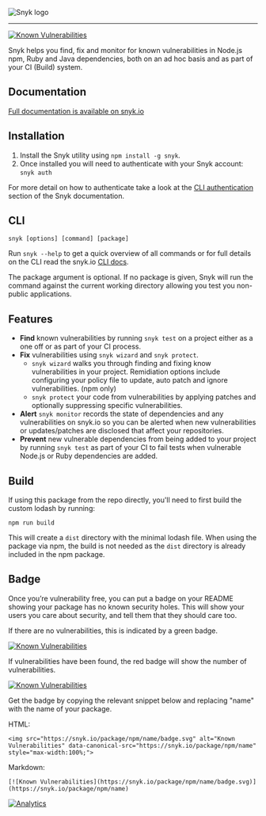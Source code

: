 ![Snyk logo](https://snyk.io/style/asset/logo/snyk-print.svg)

***

[![Known Vulnerabilities](https://snyk.io/test/npm/snyk/badge.svg)](https://snyk.io/test/npm/snyk)

Snyk helps you find, fix and monitor for known vulnerabilities in Node.js npm, Ruby and Java dependencies, both on an ad hoc basis and as part of your CI (Build) system.

## Documentation

[Full documentation is available on snyk.io](https://snyk.io/docs/using-snyk/?utm_campaign=docs&utm_medium=github&utm_source=full_docs)


## Installation

1. Install the Snyk utility using `npm install -g snyk`.
2. Once installed you will need to authenticate with your Snyk account: `snyk auth`

For more detail on how to authenticate take a look at the [CLI authentication](https://snyk.io/docs/using-snyk#authentication?utm_campaign=docs&utm_medium=github&utm_source=CLI_authentication) section of the Snyk documentation. 

## CLI

```console
snyk [options] [command] [package]
```

Run `snyk --help` to get a quick overview of all commands or for full details on the CLI read the snyk.io [CLI docs](https://snyk.io/docs/using-snyk?utm_campaign=docs&utm_medium=github&utm_source=cli). 

The package argument is optional. If no package is given, Snyk will run the command against the current working directory allowing you test you non-public applications.


## Features
- **Find** known vulnerabilities by running `snyk test` on a project either as a one off or as part of your CI process.
- **Fix** vulnerabilities using `snyk wizard` and `snyk protect`. 
	- `snyk wizard` walks you through finding and fixing know vulnerabilities in your project. Remidiation options include configuring your policy file to update, auto patch and ignore vulnerabilities. (npm only) 
	- `snyk protect` your code from vulnerabilities by applying patches and optionally suppressing specific vulnerabilities.
- **Alert** `snyk monitor` records the state of dependencies and any vulnerabilities on snyk.io so you can be alerted when new vulnerabilities or updates/patches are disclosed that affect your repositories.
- **Prevent** new vulnerable dependencies from being added to your project by running `snyk test` as part of your CI to fail tests when vulnerable Node.js or Ruby dependencies are added.


## Build

If using this package from the repo directly, you'll need to first build the custom lodash by running:
```
npm run build
```
This will create a `dist` directory with the minimal lodash file.
When using the package via npm, the build is not needed as the `dist` directory is already included in the npm package.


## Badge

Once you’re vulnerability free, you can put a badge on your README showing your package has no known security holes. This will show your users you care about security, and tell them that they should care too.

If there are no vulnerabilities, this is indicated by a green badge.

[![Known Vulnerabilities](https://snyk.io/package/npm/name/badge.svg)](https://snyk.io/package/npm/name)

If vulnerabilities have been found, the red badge will show the number of vulnerabilities.

[![Known Vulnerabilities](https://snyk.io/package/npm/jsbin/badge.svg)](https://snyk.io/package/npm/jsbin)

Get the badge by copying the relevant snippet below and replacing "name" with the name of your package.

HTML:

```
<img src="https://snyk.io/package/npm/name/badge.svg" alt="Known Vulnerabilities" data-canonical-src="https://snyk.io/package/npm/name" style="max-width:100%;">
```

Markdown:

```
[![Known Vulnerabilities](https://snyk.io/package/npm/name/badge.svg)](https://snyk.io/package/npm/name)
```


[![Analytics](https://ga-beacon.appspot.com/UA-69111857-2/Snyk/snyk?pixel)](https://snyk.io/)
